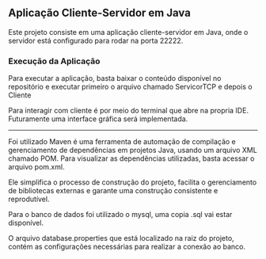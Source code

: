 ## Aplicação Cliente-Servidor em Java
Este projeto consiste em uma aplicação cliente-servidor em Java, onde o servidor está configurado para rodar na porta 22222.

### Execução da Aplicação 
Para executar a aplicação, basta baixar o conteúdo disponível no repositório e executar primeiro o arquivo chamado ServicorTCP e depois o Cliente

Para interagir com cliente é por meio do terminal que abre na propria IDE. Futuramente 
uma interface gráfica será implementada.

---

Foi utilizado  Maven é uma ferramenta de automação de compilação e gerenciamento de dependências em projetos Java, usando um arquivo XML chamado POM. 
Para visualizar as dependências utilizadas, basta acessar o arquivo pom.xml.

Ele simplifica o processo de construção do projeto, facilita o gerenciamento de bibliotecas externas e garante uma construção consistente e reprodutível.


Para o banco de dados foi utilizado o mysql, uma copia .sql vai estar disponível.

O arquivo database.properties que está localizado na raiz do projeto, contém as configurações necessárias para realizar a conexão ao banco.